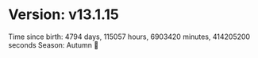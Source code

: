 # Version: v13.1.15
Time since birth: 4794 days, 115057 hours, 6903420 minutes, 414205200 seconds
Season: Autumn 🍁
